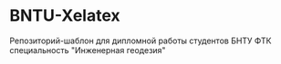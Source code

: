 # BNTU-Xelatex
Репозиторий-шаблон для дипломной работы студентов БНТУ ФТК специальность "Инженерная геодезия"
